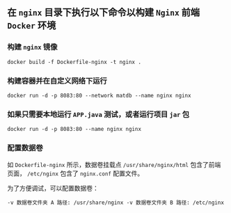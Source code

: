 ## 在 `nginx` 目录下执行以下命令以构建 `Nginx` 前端 `Docker` 环境

### 构建 `nginx` 镜像

```Shell
docker build -f Dockerfile-nginx -t nginx .
```

### 构建容器并在自定义网络下运行

```Shell
docker run -d -p 8083:80 --network matdb --name nginx nginx
```

### 如果只需要本地运行 `APP.java` 测试，或者运行项目 `jar` 包

```Shell
docker run -d -p 8083:80 --name nginx nginx
```

### 配置数据卷

如 `Dockerfile-nginx` 所示，数据卷挂载点 `/usr/share/nginx/html` 包含了前端页面， `/etc/nginx` 包含了 `nginx.conf` 配置文件。 

为了方便调试，可以配置数据卷：

```
-v 数据卷文件夹 A 路径: /usr/share/nginx -v 数据卷文件夹 B 路径: /etc/nginx
```
